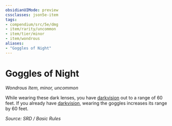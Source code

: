 ```yaml
---
obsidianUIMode: preview
cssclasses: json5e-item
tags:
- compendium/src/5e/dmg
- item/rarity/uncommon
- item/tier/minor
- item/wondrous
aliases: 
- "Goggles of Night"
---
```

# Goggles of Night
*Wondrous Item, minor, uncommon*  


While wearing these dark lenses, you have [darkvision](senses.md#darkvision) out to a range of 60 feet. If you already have [darkvision](senses.md#darkvision), wearing the goggles increases its range by 60 feet.

*Source: SRD / Basic Rules*